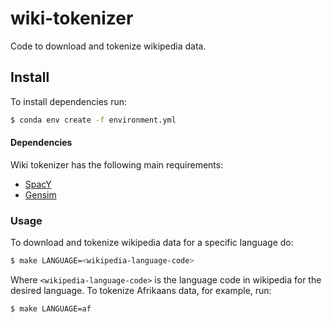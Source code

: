 # wiki-tokenizer

Code to download and tokenize wikipedia data.

## Install

To install dependencies run:
```bash
$ conda env create -f environment.yml
```

#### Dependencies

Wiki tokenizer has the following main requirements:

* [SpacY](https://spacy.io/)
* [Gensim](https://radimrehurek.com/gensim/)

### Usage

To download and tokenize wikipedia data for a specific language do:
```bash
$ make LANGUAGE=<wikipedia-language-code>
```
Where `<wikipedia-language-code>` is the language code in wikipedia for the desired language. To tokenize Afrikaans data, for example, run:
```bash
$ make LANGUAGE=af
```
